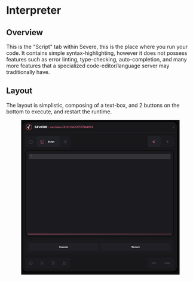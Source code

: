 # Interpreter

## Overview

This is the "Script" tab within Severe, this is the place where you run your code. It contains simple syntax-highlighting, however it does not possess features such as error linting, type-checking, auto-completion, and many more features that a specialized code-editor/language server may traditionally have.

## Layout

The layout is simplistic, composing of a text-box, and 2 buttons on the bottom to execute, and restart the runtime.

<figure><img src="../.gitbook/assets/image.png" alt=""><figcaption></figcaption></figure>
